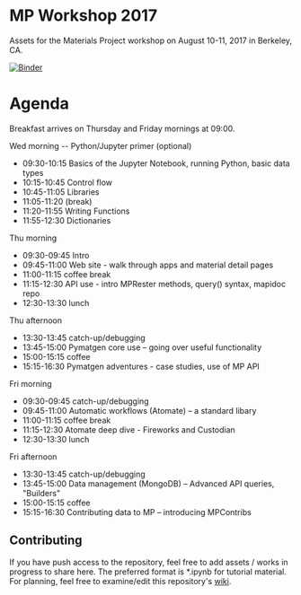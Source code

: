 # MP Workshop 2017
Assets for the Materials Project workshop on August 10-11, 2017 in Berkeley, CA.

[![Binder](https://mybinder.org/badge.svg)](https://mybinder.org/v2/gh/jdagdelen/workshop-2017/master)

# Agenda

Breakfast arrives on Thursday and Friday mornings at 09:00.

Wed morning -- Python/Jupyter primer (optional)
* 09:30-10:15 Basics of the Jupyter Notebook, running Python, basic data types
* 10:15-10:45 Control flow
* 10:45-11:05 Libraries
* 11:05-11:20 (break)
* 11:20-11:55 Writing Functions
* 11:55-12:30 Dictionaries

Thu morning
* 09:30-09:45 Intro
* 09:45-11:00 Web site - walk through apps and material detail pages
* 11:00-11:15 coffee break
* 11:15-12:30 API use - intro MPRester methods, query() syntax, mapidoc repo
* 12:30-13:30 lunch

Thu afternoon
* 13:30-13:45 catch-up/debugging
* 13:45-15:00 Pymatgen core use – going over useful functionality
* 15:00-15:15 coffee
* 15:15-16:30 Pymatgen adventures - case studies, use of MP API

Fri morning
* 09:30-09:45 catch-up/debugging
* 09:45-11:00 Automatic workflows (Atomate) – a standard libary
* 11:00-11:15 coffee break
* 11:15-12:30 Atomate deep dive - Fireworks and Custodian
* 12:30-13:30 lunch

Fri afternoon
* 13:30-13:45 catch-up/debugging
* 13:45-15:00 Data management (MongoDB) – Advanced API queries, "Builders"
* 15:00-15:15 coffee
* 15:15-16:30 Contributing data to MP – introducing MPContribs

## Contributing

If you have push access to the repository, feel free to add assets / works in
progress to share here. The preferred format is *.ipynb for tutorial material.
For planning, feel free to examine/edit this
repository's [wiki](https://github.com/materialsproject/workshop-2017/wiki).


